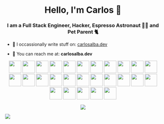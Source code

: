 <h1 align="center">Hello, I'm Carlos 👋</h1>

<h3 align="center">I am a Full Stack Engineer,
Hacker, Espresso Astronaut 👨‍🚀 and Pet Parent 🐈</h3>

- 📝  I occassionally write stuff on: [carlosalba.dev](https://www.carlosalba.dev/)

- 🦅  You can reach me at: **carlosalba.dev**

<p align="center">
   <img src="https://devicons.github.io/devicon/devicon.git/icons/javascript/javascript-original.svg" width="40" height="40"/> 
   <img src="https://devicons.github.io/devicon/devicon.git/icons/amazonwebservices/amazonwebservices-original.svg" width="40" height="40"/> 
   <img src="https://devicons.github.io/devicon/devicon.git/icons/linux/linux-original.svg" width="40" height="40"/> 
   <img src="https://devicons.github.io/devicon/devicon.git/icons/electron/electron-original.svg" width="40" height="40"/> 
   <img src="https://devicons.github.io/devicon/devicon.git/icons/mongodb/mongodb-original.svg" width="40" height="40"/> 
   <img src="https://devicons.github.io/devicon/devicon.git/icons/babel/babel-original.svg" width="40" height="40"/> 
   <img src="https://devicons.github.io/devicon/devicon.git/icons/css3/css3-original.svg" width="40" height="40"/> 
   <img src="https://devicons.github.io/devicon/devicon.git/icons/ember/ember-original-wordmark.svg" width="40" height="40"/> 
   <img src="https://devicons.github.io/devicon/devicon.git/icons/erlang/erlang-original.svg" width="40" height="40"/> 
   <img src="https://devicons.github.io/devicon/devicon.git/icons/git/git-original.svg" width="40" height="40"/> 
   <img src="https://devicons.github.io/devicon/devicon.git/icons/go/go-original.svg" width="40" height="40"/> 
   <img src="https://devicons.github.io/devicon/devicon.git/icons/handlebars/handlebars-original.svg" width="40" height="40"/> 
   <img src="https://devicons.github.io/devicon/devicon.git/icons/html5/html5-original.svg" width="40" height="40"/> 
   <img src="https://devicons.github.io/devicon/devicon.git/icons/java/java-original.svg" width="40" height="40"/> 
   <img src="https://devicons.github.io/devicon/devicon.git/icons/mysql/mysql-original.svg" width="40" height="40"/> 
   <img src="https://devicons.github.io/devicon/devicon.git/icons/nodejs/nodejs-original.svg" width="40" height="40"/> 
   <img src="https://devicons.github.io/devicon/devicon.git/icons/php/php-original.svg" width="40" height="40"/> 
   <img src="https://devicons.github.io/devicon/devicon.git/icons/python/python-original.svg" width="40" height="40"/> 
   <img src="https://devicons.github.io/devicon/devicon.git/icons/react/react-original.svg" width="40" height="40"/>
   <img src="https://devicons.github.io/devicon/devicon.git/icons/redux/redux-original.svg" width="40" height="40"/> 
   <img src="https://devicons.github.io/devicon/devicon.git/icons/ruby/ruby-original.svg" width="40" height="40"/> 
   <img src="https://devicons.github.io/devicon/devicon.git/icons/typescript/typescript-original.svg" width="40" height="40"/> 
   <img src="https://devicons.github.io/devicon/devicon.git/icons/webpack/webpack-original.svg" width="40" height="40"/> 
   <img src="https://devicons.github.io/devicon/devicon.git/icons/yarn/yarn-original.svg" width="40" height="40"/> 
   <img src="https://devicons.github.io/devicon/devicon.git/icons/wordpress/wordpress-original.svg" width="40" height="40"/> 
   <img src="https://rescript-lang.org/static/brand/rescript-brandmark.svg" width="40" height="40"/> 
   <img src="https://ocaml.org/img/OCaml_Sticker.svg" width="40" height="40"/> 
</p>

<p align="center">
   <img align="center" src="https://github-readme-stats.vercel.app/api/top-langs/?username=calba5141114&layout=compact&hide=html"  />
   <div style="height:10px"/>
     <img align="center" src="https://github-readme-stats.vercel.app/api?username=calba5141114&show_icons=true" />
</p>

